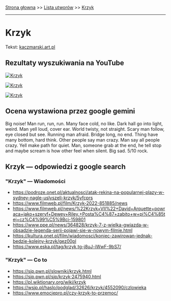 [Strona głowna](../index.md) >> [Lista utworów](../list.md) >> [Krzyk](231.md)

---

# Krzyk

Tekst: [kaczmarski.art.pl](https://www.kaczmarski.art.pl/tworczosc/wiersze/krzyk/)

## Rezultaty wyszukiwania na YouTube

[![Krzyk](http://img.youtube.com/vi/8IaWemVjIhY/0.jpg)](https://www.youtube.com/watch?v=8IaWemVjIhY "JACEK KACZMARSKI - Krzyk - YouTube")

[![Krzyk](http://img.youtube.com/vi/XCKRGQZQ8a0/0.jpg)](https://www.youtube.com/watch?v=XCKRGQZQ8a0 "Krzyk - YouTube")

[![Krzyk](http://img.youtube.com/vi/EIbxzsPtnqw/0.jpg)](https://www.youtube.com/watch?v=EIbxzsPtnqw "Kaczmarski, Łapiński- Krzyk Złota płyta Warszawa'99 CAŁY KONCERT - YouTube")

## Ocena wystawiona przez google gemini

Big noise! Man run, run, run. Many face cold, no like. Dark hall go into light, weird. Man yell loud, cover ear. World twisty, not straight. Scary man follow, eye closed but see. Running man afraid. Bridge long, no end. Thing have many bottom, hard think. Other people say man crazy. Man say all people crazy. Yell make path for quiet. Man, someone grab at the end, he tell stop and maybe scream is how other feel when silent. Big sad. 5/10 rock.


## Krzyk — odpowiedzi z google search

### "Krzyk" — Wiadomości

 - <https://podroze.onet.pl/aktualnosci/atak-rekina-na-popularnej-plazy-w-sydney-nagle-uslyszeli-krzyk/5yfcprs>
 - <https://www.filmweb.pl/film/Krzyk-2022-851885/news>
 - <https://www.filmweb.pl/news/%22Krzyk+VII%22+David+Arquette+powraca+jako+szeryf+Dewey+Riley.+Posta%C4%87+zabito+w+pi%C4%85tej+cz%C4%99%C5%9Bci-159801>
 - <https://www.ppe.pl/news/364828/krzyk-7-z-wielka-gwiazda-w-obsadzie-legenda-serii-pojawi-sie-w-nowym-filmie.html>
 - <https://kultura.onet.pl/film/wiadomosci/koniec-zawirowan-jednak-bedzie-kolejny-krzyk/gez00pl>
 - <https://www.eska.pl/tag/krzyk,tg-j8uJ-iWwF-9bS7/>

### "Krzyk" — Co to

 - <https://sjp.pwn.pl/slowniki/krzyk.html>
 - <https://sjp.pwn.pl/sjp/krzyk;2475940.html>
 - <https://pl.wiktionary.org/wiki/krzyk>
 - <https://wsjp.pl/haslo/podglad/32626/krzyk/4552090/czlowieka>
 - <https://www.emocjepro.pl/czy-krzyk-to-przemoc/>

